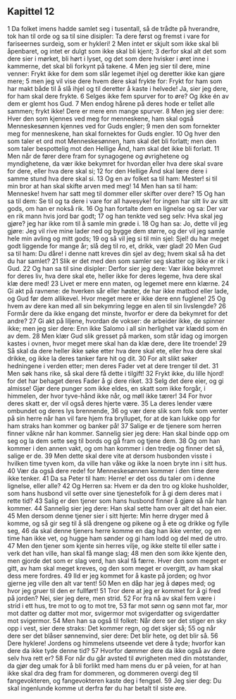 ## Kapittel 12

1 Da folket imens hadde samlet seg i tusentall, så de trådte på hverandre, tok han til orde og sa til sine disipler: Ta dere først og fremst i vare for fariseernes surdeig, som er hykleri!
2 Men intet er skjult som ikke skal bli åpenbaret, og intet er dulgt som ikke skal bli kjent;
3 derfor skal alt det som dere sier i mørket, bli hørt i lyset, og det som dere hvisker i øret inne i kammerne, det skal bli forkynt på takene.
4 Men jeg sier til dere, mine venner: Frykt ikke for dem som slår legemet ihjel og deretter ikke kan gjøre mere;
5 men jeg vil vise dere hvem dere skal frykte for: Frykt for ham som har makt både til å slå ihjel og til deretter å kaste i helvede! Ja, sier jeg dere, for ham skal dere frykte.
6 Selges ikke fem spurver for to øre? Og ikke én av dem er glemt hos Gud.
7 Men endog hårene på deres hode er tellet alle sammen; frykt ikke! Dere er mere enn mange spurver.
8 Men jeg sier dere: Hver den som kjennes ved meg for menneskene, ham skal også Menneskesønnen kjennes ved for Guds engler;
9 men den som fornekter meg for menneskene, han skal fornektes for Guds engler.
10 Og hver den som taler et ord mot Menneskesønnen, ham skal det bli forlatt; men den som taler bespottelig mot den Hellige Ånd, ham skal det ikke bli forlatt.
11 Men når de fører dere fram for synagogene og øvrighetene og myndighetene, da vær ikke bekymret for hvordan eller hva dere skal svare for dere, eller hva dere skal si;
12 for den Hellige Ånd skal lære dere i samme stund hva dere skal si.
13 Og en av folket sa til ham: Mester! si til min bror at han skal skifte arven med meg!
14 Men han sa til ham: Menneske! hvem har satt meg til dommer eller skifter over dere?
15 Og han sa til dem: Se til og ta dere i vare for all havesyke! for ingen har sitt liv av sitt gods, om han er nokså rik.
16 Og han fortalte dem en lignelse og sa: Der var en rik mann hvis jord bar godt;
17 og han tenkte ved seg selv: Hva skal jeg gjøre? jeg har ikke rom til å samle min grøde i.
18 Og han sa: Jo, dette vil jeg gjøre: Jeg vil rive mine lader ned og bygge dem større, og der vil jeg samle hele min avling og mitt gods;
19 og så vil jeg si til min sjel: Sjel! du har meget godt liggende for mange år; slå deg til ro, et, drikk, vær glad!
20 Men Gud sa til ham: Du dåre! i denne natt kreves din sjel av deg; hvem skal så ha det du har samlet?
21 Slik er det med den som samler seg skatter og ikke er rik i Gud.
22 Og han sa til sine disipler: Derfor sier jeg dere: Vær ikke bekymret for deres liv, hva dere skal ete, heller ikke for deres legeme, hva dere skal klæ dere med!
23 Livet er mere enn maten, og legemet mere enn klærne.
24 Gi akt på ravnene: de hverken sår eller høster, de har ikke matbod eller lade, og Gud før dem allikevel. Hvor meget mere er ikke dere enn fuglene!
25 Og hvem av dere kan med all sin bekymring legge en alen til sin livslengde?
26 Formår dere da ikke engang det minste, hvorfor er dere da bekymret for det andre?
27 Gi akt på liljene, hvordan de vokser: de arbeider ikke, de spinner ikke; men jeg sier dere: Enn ikke Salomo i all sin herlighet var klædd som én av dem.
28 Men klær Gud slik gresset på marken, som står idag og imorgen kastes i ovnen, hvor meget mere skal han da klæ dere, dere lite troende!
29 Så skal da dere heller ikke søke etter hva dere skal ete, eller hva dere skal drikke, og ikke la deres tanker fare hit og dit.
30 For alt slikt søker hedningene i verden etter; men deres Fader vet at dere trenger til det.
31 Men søk hans rike, så skal dere få dette i tilgift!
32 Frykt ikke, du lille hjord! for det har behaget deres Fader å gi dere riket.
33 Selg det dere eier, og gi almisse! Gjør dere punger som ikke eldes, en skatt som ikke forgår, i himmelen, der hvor tyve-hånd ikke når, og møll ikke tærer!
34 For hvor deres skatt er, der vil også deres hjerte være.
35 La deres lender være ombundet og deres lys brennende,
36 og vær dere slik som folk som venter på sin herre når han vil fare hjem fra bryllupet, for at de kan lukke opp for ham straks han kommer og banker på!
37 Salige er de tjenere som herren finner våkne når han kommer. Sannelig sier jeg dere: Han skal binde opp om seg og la dem sette seg til bords og gå fram og tjene dem.
38 Og om han kommer i den annen vakt, og om han kommer i den tredje og finner det så, salige er de.
39 Men dette skal dere vite at dersom husbonden visste i hvilken time tyven kom, da ville han våke og ikke la noen bryte inn i sitt hus.
40 Vær da også dere rede! for Menneskesønnen kommer i den time dere ikke tenker.
41 Da sa Peter til ham: Herre! er det oss du taler om i denne lignelse, eller alle?
42 Og Herren sa: Hvem er da den tro og kloke husholder, som hans husbond vil sette over sine tjenestefolk for å gi dem deres mat i rette tid?
43 Salig er den tjener som hans husbond finner å gjøre så når han kommer.
44 Sannelig sier jeg dere: Han skal sette ham over alt det han eier.
45 Men dersom denne tjener sier i sitt hjerte: Min herre dryger med å komme, og så gir seg til å slå drengene og pikene og å ete og drikke og fylle seg,
46 da skal denne tjeners herre komme en dag han ikke venter, og en time han ikke vet, og hugge ham sønder og gi ham lodd og del med de utro.
47 Men den tjener som kjente sin herres vilje, og ikke stelte til eller satte i verk det han ville, han skal få mange slag;
48 men den som ikke kjente den, men gjorde det som er slag verd, han skal få færre. Hver den som meget er gitt, av ham skal meget kreves, og den som meget er overgitt, av ham skal dess mere fordres.
49 Ild er jeg kommet for å kaste på jorden; og hvor gjerne jeg ville den alt var tent!
50 Men en dåp har jeg å døpes med; og hvor jeg gruer til den er fullført!
51 Tror dere at jeg er kommet for å gi fred på jorden? Nei, sier jeg dere, men strid.
52 For fra nå av skal fem være i strid i ett hus, tre mot to og to mot tre,
53 far mot sønn og sønn mot far, mor mot datter og datter mot mor, svigermor mot svigerdatter og svigerdatter mot svigermor.
54 Men han sa også til folket: Når dere ser det stiger en sky opp i vest, sier dere straks: Det kommer regn, og det skjer så;
55 og når dere ser det blåser sønnenvind, sier dere: Det blir hete, og det blir så.
56 Dere hyklere! Jordens og himmelens utseende vet dere å tyde; hvorfor kan dere da ikke tyde denne tid?
57 Hvorfor dømmer dere da ikke også av dere selv hva rett er?
58 For når du går avsted til øvrigheten med din motstander, da gjør deg umak for å bli forlikt med ham mens du er på veien, for at han ikke skal dra deg fram for dommeren, og dommeren overgi deg til fangevokteren, og fangevokteren kaste deg i fengsel.
59 Jeg sier deg: Du skal ingenlunde komme ut derfra før du har betalt til siste øre.
